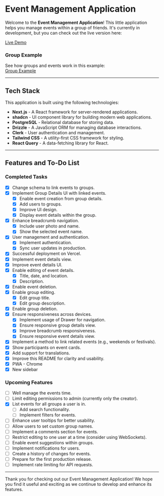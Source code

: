 # Event Management Application

Welcome to the **Event Management Application**! This little application helps you manage events within a group of friends. It's currently in development, but you can check out the live version here:

[Live Demo](https://www.eve-nts.app/)

### Group Example

See how groups and events work in this example:  
[Group Example](https://www.eve-nts.app/groups/vgh9vcg7HdVtHMfYrjtbGH)

---

## Tech Stack

This application is built using the following technologies:

- **Next.js** - A React framework for server-rendered applications.
- **shadcn** - UI component library for building modern web applications.
- **PostgreSQL** - Relational database for storing data.
- **Drizzle** - A JavaScript ORM for managing database interactions.
- **Clerk** - User authentication and management.
- **Tailwind CSS** - A utility-first CSS framework for styling.
- **React Query** - A data-fetching library for React.

---

## Features and To-Do List

### Completed Tasks

- [x] Change schema to link events to groups.
- [x] Implement Group Details UI with linked events.
  - [x] Enable event creation from group details.
  - [x] Add users to groups.
  - [x] Improve UI design.
  - [x] Display event details within the group.
- [x] Enhance breadcrumb navigation.
  - [x] Include user photo and name.
  - [x] Show the selected event name.
- [x] User management and authentication.
  - [x] Implement authentication.
  - [x] Sync user updates in production.
- [x] Successful deployment on Vercel.
- [x] Implement event details view.
- [x] Improve event details UI.
- [x] Enable editing of event details.
  - [x] Title, date, and location.
  - [x] Description.
- [x] Enable event deletion.
- [x] Enable group editing.
  - [x] Edit group title.
  - [x] Edit group description.
- [x] Enable group deletion.
- [x] Ensure responsiveness across devices.
  - [x] Implement usage of Drawer for navigation.
  - [x] Ensure responsive group details view.
  - [x] Improve breadcrumb responsiveness.
  - [x] Ensure responsive event details view.
- [x] Implement a method to link related events (e.g., weekends or festivals).
- [x] Show participants on event cards.
- [x] Add support for translations.
- [x] Improve this README for clarity and usability.
- [x] PWA - Chrome
- [x] New sidebar

### Upcoming Features

- [ ] Well manage the events time.
- [ ] Limit editing permissions to admin (currently only the creator).
- [x] List events for all groups a user is in.
  - [ ] Add search functionality.
  - [ ] Implement filters for events.
- [ ] Enhance user tooltips for better usability.
- [ ] Allow users to set custom group names.
- [ ] Implement a comments section for events.
- [ ] Restrict editing to one user at a time (consider using WebSockets).
- [ ] Enable event suggestions within groups.
- [ ] Implement notifications for users.
- [ ] Create a history of changes for events.
- [ ] Prepare for the first production release.
- [ ] Implement rate limiting for API requests.

---

Thank you for checking out our Event Management Application! We hope you find it useful and exciting as we continue to develop and enhance its features.
